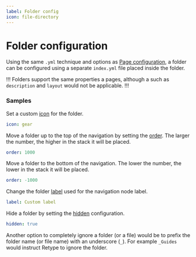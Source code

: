 ```yaml
---
label: Folder config
icon: file-directory
---
```

# Folder configuration

Using the same `.yml` technique and options as [Page configuration](page.md), a folder can be configured using a separate `index.yml` file placed inside the folder.

!!!
Folders support the same properties a pages, although a such as `description` and `layout` would not be applicable.
!!!

### Samples

Set a custom [icon](page.md#icon) for the folder.

```yml index.yml
icon: gear
```

Move a folder up to the top of the navigation by setting the [order](page.md#order). The larger the number, the higher in the stack it will be placed. 

```yml index.yml
order: 1000
```

Move a folder to the bottom of the navigation. The lower the number, the lower in the stack it will be placed.

```yml index.yml
order: -1000
```

Change the folder [label](page.md#label) used for the navigation node label.

```yml index.yml
label: Custom label
```

Hide a folder by setting the [hidden](page.md#hidden) configuration.

```yml index.yml
hidden: true
```

Another option to completely ignore a folder (or a file) would be to prefix the folder name (or file name) with an underscore (`_`). For example `_Guides` would instruct Retype to ignore the folder.
